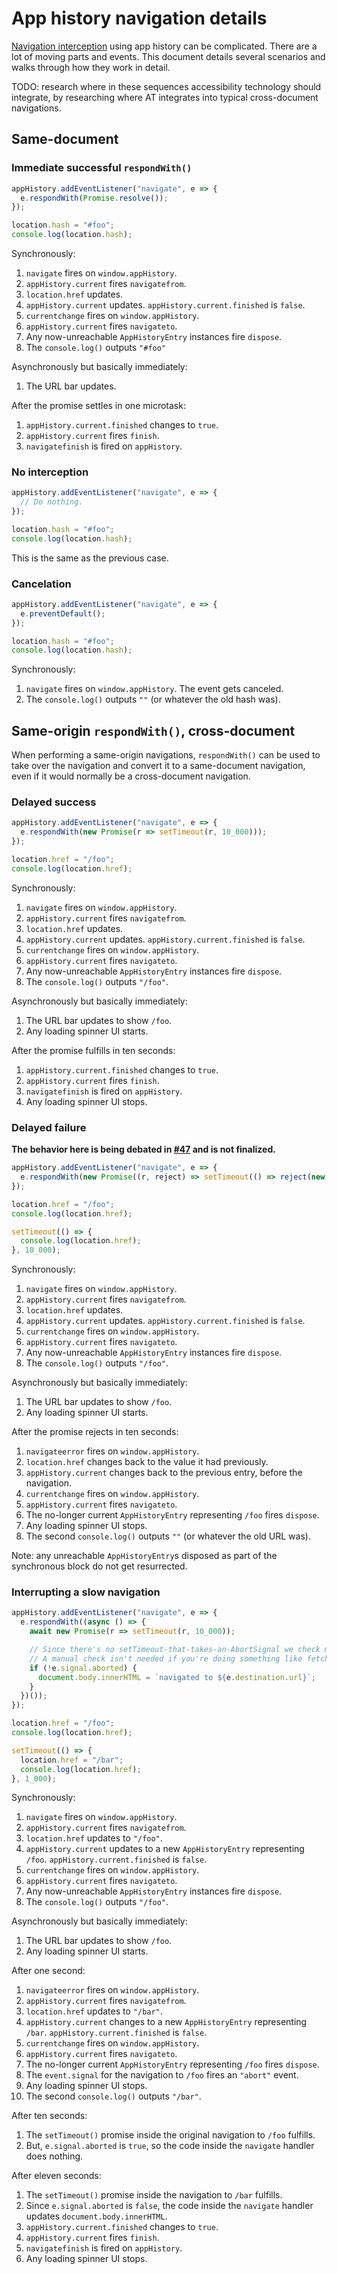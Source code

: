 # App history navigation details

[Navigation interception](./README.md#navigation-monitoring-and-interception) using app history can be complicated. There are a lot of moving parts and events. This document details several scenarios and walks through how they work in detail.

TODO: research where in these sequences accessibility technology should integrate, by researching where AT integrates into typical cross-document navigations.

## Same-document

### Immediate successful `respondWith()`

```js
appHistory.addEventListener("navigate", e => {
  e.respondWith(Promise.resolve());
});

location.hash = "#foo";
console.log(location.hash);
```

Synchronously:

1. `navigate` fires on `window.appHistory`.
1. `appHistory.current` fires `navigatefrom`.
1. `location.href` updates.
1. `appHistory.current` updates. `appHistory.current.finished` is `false`.
1. `currentchange` fires on `window.appHistory`.
1. `appHistory.current` fires `navigateto`.
1. Any now-unreachable `AppHistoryEntry` instances fire `dispose`.
1. The `console.log()` outputs `"#foo"`

Asynchronously but basically immediately:

1. The URL bar updates.

After the promise settles in one microtask:

1. `appHistory.current.finished` changes to `true`.
1. `appHistory.current` fires `finish`.
1. `navigatefinish` is fired on `appHistory`.

### No interception

```js
appHistory.addEventListener("navigate", e => {
  // Do nothing.
});

location.hash = "#foo";
console.log(location.hash);
```

This is the same as the previous case.

### Cancelation

```js
appHistory.addEventListener("navigate", e => {
  e.preventDefault();
});

location.hash = "#foo";
console.log(location.hash);
```

Synchronously:

1. `navigate` fires on `window.appHistory`. The event gets canceled.
1. The `console.log()` outputs `""` (or whatever the old hash was).

## Same-origin `respondWith()`, cross-document

When performing a same-origin navigations, `respondWith()` can be used to take over the navigation and convert it to a same-document navigation, even if it would normally be a cross-document navigation.

### Delayed success

```js
appHistory.addEventListener("navigate", e => {
  e.respondWith(new Promise(r => setTimeout(r, 10_000)));
});

location.href = "/foo";
console.log(location.href);
```

Synchronously:

1. `navigate` fires on `window.appHistory`.
1. `appHistory.current` fires `navigatefrom`.
1. `location.href` updates.
1. `appHistory.current` updates. `appHistory.current.finished` is `false`.
1. `currentchange` fires on `window.appHistory`.
1. `appHistory.current` fires `navigateto`.
1. Any now-unreachable `AppHistoryEntry` instances fire `dispose`.
1. The `console.log()` outputs `"/foo"`.

Asynchronously but basically immediately:

1. The URL bar updates to show `/foo`.
1. Any loading spinner UI starts.

After the promise fulfills in ten seconds:

1. `appHistory.current.finished` changes to `true`.
1. `appHistory.current` fires `finish`.
1. `navigatefinish` is fired on `appHistory`.
1. Any loading spinner UI stops.

### Delayed failure

**The behavior here is being debated in [#47](https://github.com/WICG/app-history/issues/47) and is not finalized.**

```js
appHistory.addEventListener("navigate", e => {
  e.respondWith(new Promise((r, reject) => setTimeout(() => reject(new Error("bad")), 10_000)));
});

location.href = "/foo";
console.log(location.href);

setTimeout(() => {
  console.log(location.href);
}, 10_000);
```

Synchronously:

1. `navigate` fires on `window.appHistory`.
1. `appHistory.current` fires `navigatefrom`.
1. `location.href` updates.
1. `appHistory.current` updates. `appHistory.current.finished` is `false`.
1. `currentchange` fires on `window.appHistory`.
1. `appHistory.current` fires `navigateto`.
1. Any now-unreachable `AppHistoryEntry` instances fire `dispose`.
1. The `console.log()` outputs `"/foo"`.

Asynchronously but basically immediately:

1. The URL bar updates to show `/foo`.
1. Any loading spinner UI starts.

After the promise rejects in ten seconds:

1. `navigateerror` fires on `window.appHistory`.
1. `location.href` changes back to the value it had previously.
1. `appHistory.current` changes back to the previous entry, before the navigation.
1. `currentchange` fires on `window.appHistory`.
1. `appHistory.current` fires `navigateto`.
1. The no-longer current `AppHistoryEntry` representing `/foo` fires `dispose`.
1. Any loading spinner UI stops.
1. The second `console.log()` outputs `""` (or whatever the old URL was).

Note: any unreachable `AppHistoryEntry`s disposed as part of the synchronous block do not get resurrected.

### Interrupting a slow navigation

```js
appHistory.addEventListener("navigate", e => {
  e.respondWith((async () => {
    await new Promise(r => setTimeout(r, 10_000));

    // Since there's no setTimeout-that-takes-an-AbortSignal we check manually here.
    // A manual check isn't needed if you're doing something like fetch(..., { signal: e.signal }).
    if (!e.signal.aborted) {
      document.body.innerHTML = `navigated to ${e.destination.url}`;
    }
  })());
});

location.href = "/foo";
console.log(location.href);

setTimeout(() => {
  location.href = "/bar";
  console.log(location.href);
}, 1_000);
```

Synchronously:

1. `navigate` fires on `window.appHistory`.
1. `appHistory.current` fires `navigatefrom`.
1. `location.href` updates to `"/foo"`.
1. `appHistory.current` updates to a new `AppHistoryEntry` representing `/foo`. `appHistory.current.finished` is `false`.
1. `currentchange` fires on `window.appHistory`.
1. `appHistory.current` fires `navigateto`.
1. Any now-unreachable `AppHistoryEntry` instances fire `dispose`.
1. The `console.log()` outputs `"/foo"`.

Asynchronously but basically immediately:

1. The URL bar updates to show `/foo`.
1. Any loading spinner UI starts.

After one second:

1. `navigateerror` fires on `window.appHistory`.
1. `appHistory.current` fires `navigatefrom`.
1. `location.href` updates to `"/bar"`.
1. `appHistory.current` changes to a new `AppHistoryEntry` representing `/bar`. `appHistory.current.finished` is `false`.
1. `currentchange` fires on `window.appHistory`.
1. `appHistory.current` fires `navigateto`.
1. The no-longer current `AppHistoryEntry` representing `/foo` fires `dispose`.
1. The `event.signal` for the navigation to `/foo` fires an `"abort"` event.
1. Any loading spinner UI stops.
1. The second `console.log()` outputs `"/bar"`.

After ten seconds:

1. The `setTimeout()` promise inside the original navigation to `/foo` fulfills.
1. But, `e.signal.aborted` is `true`, so the code inside the `navigate` handler does nothing.

After eleven seconds:

1. The `setTimeout()` promise inside the navigation to `/bar` fulfills.
1. Since `e.signal.aborted` is `false`, the code inside the `navigate` handler updates `document.body.innerHTML`.
1. `appHistory.current.finished` changes to `true`.
1. `appHistory.current` fires `finish`.
1. `navigatefinish` is fired on `appHistory`.
1. Any loading spinner UI stops.
